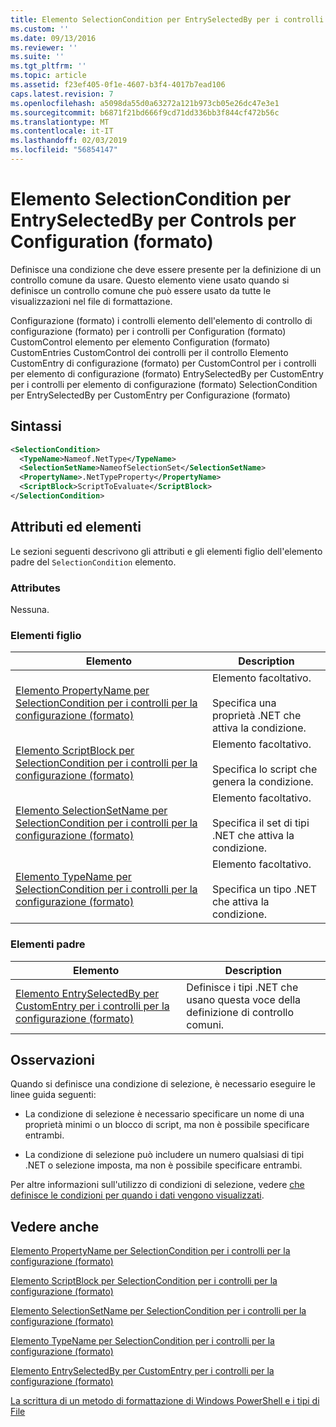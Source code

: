 ```yaml
---
title: Elemento SelectionCondition per EntrySelectedBy per i controlli per la configurazione (formato) | Microsoft Docs
ms.custom: ''
ms.date: 09/13/2016
ms.reviewer: ''
ms.suite: ''
ms.tgt_pltfrm: ''
ms.topic: article
ms.assetid: f23ef405-0f1e-4607-b3f4-4017b7ead106
caps.latest.revision: 7
ms.openlocfilehash: a5098da55d0a63272a121b973cb05e26dc47e3e1
ms.sourcegitcommit: b6871f21bd666f9cd71dd336bb3f844cf472b56c
ms.translationtype: MT
ms.contentlocale: it-IT
ms.lasthandoff: 02/03/2019
ms.locfileid: "56854147"
---
```

# <a name="selectioncondition-element-for-entryselectedby-for-controls-for-configuration-format"></a>Elemento SelectionCondition per EntrySelectedBy per Controls per Configuration (formato)

Definisce una condizione che deve essere presente per la definizione di un controllo comune da usare. Questo elemento viene usato quando si definisce un controllo comune che può essere usato da tutte le visualizzazioni nel file di formattazione.

Configurazione (formato) i controlli elemento dell'elemento di controllo di configurazione (formato) per i controlli per Configuration (formato) CustomControl elemento per elemento Configuration (formato) CustomEntries CustomControl dei controlli per il controllo Elemento CustomEntry di configurazione (formato) per CustomControl per i controlli per elemento di configurazione (formato) EntrySelectedBy per CustomEntry per i controlli per elemento di configurazione (formato) SelectionCondition per EntrySelectedBy per CustomEntry per Configurazione (formato)

## <a name="syntax"></a>Sintassi

```xml
<SelectionCondition>
  <TypeName>Nameof.NetType</TypeName>
  <SelectionSetName>NameofSelectionSet</SelectionSetName>
  <PropertyName>.NetTypeProperty</PropertyName>
  <ScriptBlock>ScriptToEvaluate</ScriptBlock>
</SelectionCondition>
```

## <a name="attributes-and-elements"></a>Attributi ed elementi

Le sezioni seguenti descrivono gli attributi e gli elementi figlio dell'elemento padre del `SelectionCondition` elemento.

### <a name="attributes"></a>Attributes

Nessuna.

### <a name="child-elements"></a>Elementi figlio

|Elemento|Description|
|-------------|-----------------|
|[Elemento PropertyName per SelectionCondition per i controlli per la configurazione (formato)](./propertyname-element-for-selectioncondition-for-controls-for-configuration-format.md)|Elemento facoltativo.<br /><br /> Specifica una proprietà .NET che attiva la condizione.|
|[Elemento ScriptBlock per SelectionCondition per i controlli per la configurazione (formato)](./scriptblock-element-for-selectioncondition-for-controls-for-configuration-format.md)|Elemento facoltativo.<br /><br /> Specifica lo script che genera la condizione.|
|[Elemento SelectionSetName per SelectionCondition per i controlli per la configurazione (formato)](./selectionsetname-element-for-selectioncondition-for-controls-for-configuration-format.md)|Elemento facoltativo.<br /><br /> Specifica il set di tipi .NET che attiva la condizione.|
|[Elemento TypeName per SelectionCondition per i controlli per la configurazione (formato)](./typename-element-for-selectioncondition-for-controls-for-configuration-format.md)|Elemento facoltativo.<br /><br /> Specifica un tipo .NET che attiva la condizione.|

### <a name="parent-elements"></a>Elementi padre

|Elemento|Description|
|-------------|-----------------|
|[Elemento EntrySelectedBy per CustomEntry per i controlli per la configurazione (formato)](./entryselectedby-element-for-customentry-for-controls-for-configuration-format.md)|Definisce i tipi .NET che usano questa voce della definizione di controllo comuni.|

## <a name="remarks"></a>Osservazioni

Quando si definisce una condizione di selezione, è necessario eseguire le linee guida seguenti:

- La condizione di selezione è necessario specificare un nome di una proprietà minimi o un blocco di script, ma non è possibile specificare entrambi.

- La condizione di selezione può includere un numero qualsiasi di tipi .NET o selezione imposta, ma non è possibile specificare entrambi.

Per altre informazioni sull'utilizzo di condizioni di selezione, vedere [che definisce le condizioni per quando i dati vengono visualizzati](./defining-conditions-for-displaying-data.md).

## <a name="see-also"></a>Vedere anche

[Elemento PropertyName per SelectionCondition per i controlli per la configurazione (formato)](./propertyname-element-for-selectioncondition-for-controls-for-configuration-format.md)

[Elemento ScriptBlock per SelectionCondition per i controlli per la configurazione (formato)](./scriptblock-element-for-selectioncondition-for-controls-for-configuration-format.md)

[Elemento SelectionSetName per SelectionCondition per i controlli per la configurazione (formato)](./selectionsetname-element-for-selectioncondition-for-controls-for-configuration-format.md)

[Elemento TypeName per SelectionCondition per i controlli per la configurazione (formato)](./typename-element-for-selectioncondition-for-controls-for-configuration-format.md)

[Elemento EntrySelectedBy per CustomEntry per i controlli per la configurazione (formato)](./entryselectedby-element-for-customentry-for-controls-for-configuration-format.md)

[La scrittura di un metodo di formattazione di Windows PowerShell e i tipi di File](./writing-a-powershell-formatting-file.md)

